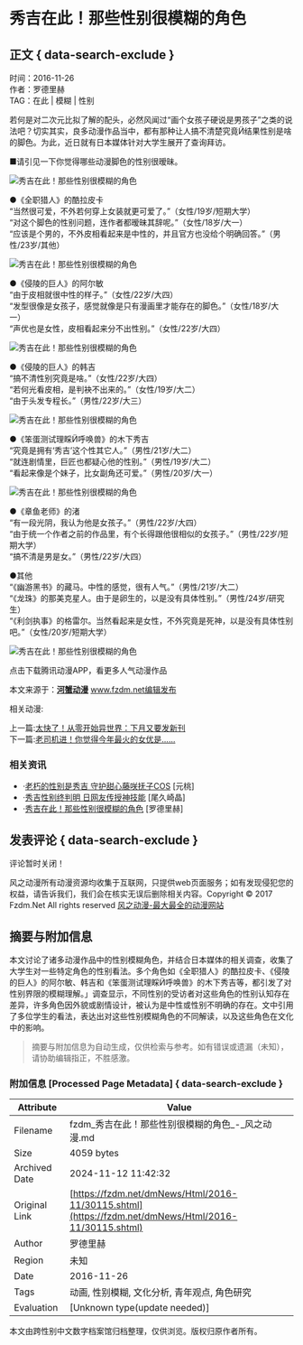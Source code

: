 # 秀吉在此！那些性别很模糊的角色

## 正文 { data-search-exclude }


时间：2016-11-26  
作者：罗德里赫  
TAG：在此 | 模糊 | 性别  

若何是对二次元比拟了解的配头，必然风闻过“画个女孩子硬说是男孩子”之类的说法吧？切实其实，良多动漫作品当中，都有那种让人搞不清楚究竟结果性别是啥的脚色。为此，近日就有日本媒体针对大学生展开了查询拜访。

■请引见一下你觉得哪些动漫脚色的性别很暧昧。

![秀吉在此！那些性别很模糊的角色](http://pic.jutou5.com/fzdm/dmpic/20161126406614.jpg)

●《全职猎人》的酷拉皮卡  
“当然很可爱，不外若何穿上女装就更可爱了。”（女性/19岁/短期大学）  
“对这个脚色的性别问题，连作者都暧昧其辞呢。”（女性/18岁/大一）  
“应该是个男的，不外皮相看起来是中性的，并且官方也没给个明确回答。”（男性/23岁/其他）

![秀吉在此！那些性别很模糊的角色](http://pic.jutou5.com/fzdm/dmpic/20161126406615.jpg)

●《侵陵的巨人》的阿尔敏  
“由于皮相就很中性的样子。”（女性/22岁/大四）  
“发型很像是女孩子，感觉就像是只有漫画里才能存在的脚色。”（女性/18岁/大一）  
“声优也是女性，皮相看起来分不出性别。”（女性/22岁/大四）

![秀吉在此！那些性别很模糊的角色](http://pic.jutou5.com/fzdm/dmpic/20161126406616.jpg)

●《侵陵的巨人》的韩吉  
“搞不清性别究竟是啥。”（女性/22岁/大四）  
“若何光看皮相，是判袂不出来的。”（女性/19岁/大二）  
“由于头发专程长。”（男性/22岁/大三）

![秀吉在此！那些性别很模糊的角色](http://pic.jutou5.com/fzdm/dmpic/20161126406617.jpg)

●《笨蛋测试理睬呼唤兽》的木下秀吉  
“究竟是拥有‘秀吉’这个性其它人。”（男性/21岁/大二）  
“就连剧情里，巨匠也都疑心他的性别。”（男性/19岁/大二）  
“看起来像是个妹子，比女副角还可爱。”（男性/20岁/大一）

![秀吉在此！那些性别很模糊的角色](http://pic.jutou5.com/fzdm/dmpic/20161126406618.jpg)

●《章鱼老师》的渚  
“有一段光阴，我认为他是女孩子。”（男性/22岁/大四）  
“由于统一个作者之前的作品里，有个长得跟他很相似的女孩子。”（男性/22岁/短期大学）  
“搞不清是男是女。”（男性/22岁/大四）

●其他  
“《幽游黑书》的藏马。中性的感觉，很有人气。”（男性/21岁/大二）  
“《龙珠》的那美克星人。由于是卵生的，以是没有具体性别。”（男性/24岁/研究生）  
“《利剑执事》的格雷尔。当然看起来是女性，不外究竟是死神，以是没有具体性别吧。”（女性/20岁/短期大学）

![秀吉在此！那些性别很模糊的角色](http://pic.jutou5.com/fzdm/dmpic/20161126406619.jpg)

点击下载腾讯动漫APP，看更多人气动漫作品

本文来源于：[**河蟹动漫**](http://www.fzdm.net/hxdongman.html) www.fzdm.net编辑发布

相关动漫:

上一篇:[太快了！从零开始异世界：下月又要发新刊](/dmNews/Html/2016-11/30116.shtml)  
下一篇:[老司机进！你觉得今年最火的女优是……](/dmNews/Html/2016-11/30114.shtml)

### 相关资讯

-   ·[老朽的性别是秀吉 守护甜心藤咲抚子COS](/dmNews/CosPlay/2014-12/7556.shtml) \[元桃\]
-   ·[秀吉性别终判明 日网友传授神技能](/dmNews/Html/2016-7/24927.shtml) \[尾久崎晶\]
-   ·[秀吉在此！那些性别很模糊的角色](/dmNews/Html/2016-11/30115.shtml) \[罗德里赫\]

## 发表评论 { data-search-exclude }

评论暂时关闭！

风之动漫所有动漫资源均收集于互联网，只提供web页面服务；如有发现侵犯您的权益，请告诉我们，我们会在核实无误后删除相关内容。Copyright © 2017 Fzdm.Net All rights reserved [风之动漫-最大最全的动漫网站](http://www.fzdm.net/)
<!-- tcd_original_link https://fzdm.net/dmNews/Html/2016-11/30115.shtml -->
## 摘要与附加信息

<!-- tcd_abstract -->
本文讨论了诸多动漫作品中的性别模糊角色，并结合日本媒体的相关调查，收集了大学生对一些特定角色的性别看法。多个角色如《全职猎人》的酷拉皮卡、《侵陵的巨人》的阿尔敏、韩吉和《笨蛋测试理睬呼唤兽》的木下秀吉等，都引发了对性别界限的模糊理解。」调查显示，不同性别的受访者对这些角色的性别认知存在差异，许多角色因外貌或剧情设计，被认为是中性或性别不明确的存在。文中引用了多位学生的看法，表达出对这些性别模糊角色的不同解读，以及这些角色在文化中的影响。
<!-- tcd_abstract_end -->

> 摘要与附加信息为自动生成，仅供检索与参考。如有错误或遗漏（未知），请协助编辑指正，不胜感激。

### 附加信息 [Processed Page Metadata] { data-search-exclude }

| Attribute       | Value                                  |
|-----------------|----------------------------------------|
| Filename        | fzdm_秀吉在此！那些性别很模糊的角色_-_风之动漫.md                             |
| Size            | 4059 bytes                           |
| Archived Date   | 2024-11-12 11:42:32                             |
| Original Link   | [https://fzdm.net/dmNews/Html/2016-11/30115.shtml](https://fzdm.net/dmNews/Html/2016-11/30115.shtml)                       |
| Author          | 罗德里赫                               |
| Region          | 未知                               |
| Date            | 2016-11-26                                 |
| Tags            | 动画, 性别模糊, 文化分析, 青年观点, 角色研究                                 |
| Evaluation            | [Unknown type(update needed)]                                 |
<!-- tcd_table_end -->

本文由跨性别中文数字档案馆归档整理，仅供浏览。版权归原作者所有。
